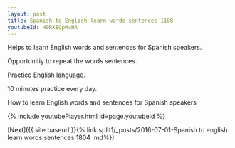 ```yaml
---
layout: post
title: Spanish to English learn words sentences 1108 
youtubeId: H0RXEQpMaHA
---
```

 
 
Helps to learn English words and sentences for Spanish speakers.

Opportunitiy to repeat the words sentences. 

Practice English language. 
 
10 minutes practice every day. 
 
How to learn English words and sentences for Spanish speakers 
 
{% include youtubePlayer.html id=page.youtubeId %}
 
 
[Next]({{ site.baseurl }}{% link  split1/_posts/2016-07-01-Spanish to english learn words sentences 1804 .md%})
 
